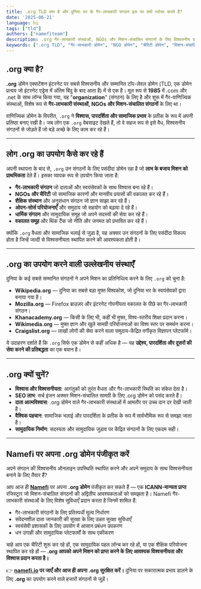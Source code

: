 ```yaml
---
title: .org TLD क्या है और दुनिया भर के गैर-लाभकारी संगठन इस पर क्यों भरोसा करते हैं?
date: '2025-06-21'
language: hi
tags: ["tld"]
authors: ["namefiteam"]
description: .org गैर-लाभकारी संस्थाओं, NGOs और मिशन-संचालित संगठनों के लिए विश्वसनीय डोमेन है। जानें कि यह ऑनलाइन विश्वसनीयता और विश्वास बनाने के लिए पसंदीदा विकल्प क्यों है।
keywords: [".org TLD", "गैर-लाभकारी डोमेन", "NGO डोमेन", "चैरिटी डोमेन", "मिशन-संचालित संगठन", "समुदाय डोमेन", "विश्वसनीय डोमेन", "Namefi"]
---
```



## **.org क्या है?**

**.org** डोमेन एक्सटेंशन इंटरनेट पर सबसे विश्वसनीय और सम्मानित टॉप-लेवल डोमेन (TLD, एक डोमेन प्रत्यय जो इंटरनेट एड्रेस में अंतिम बिंदु के बाद आता है) में से एक है। मूल रूप से **1985** में .com और .net के साथ लॉन्च किया गया, यह "**organization**" (संगठन) के लिए है और शुरू में गैर-वाणिज्यिक संस्थाओं, विशेष रूप से **गैर-लाभकारी संस्थाओं, NGOs और मिशन-संचालित संगठनों** के लिए था।

वाणिज्यिक डोमेन के विपरीत, `.org` ने **विश्वास, पारदर्शिता और सामाजिक प्रभाव** के प्रतीक के रूप में अपनी प्रतिष्ठा बनाए रखी है। जब लोग एक `.org` वेबसाइट देखते हैं, तो वे सहज रूप से इसे वैध, विश्वसनीय संगठनों से जोड़ते हैं जो बड़े अच्छे के लिए काम कर रहे हैं।

---

## **लोग .org का उपयोग कैसे कर रहे हैं**

अपनी स्थापना के बाद से, `.org` उन संगठनों के लिए पसंदीदा डोमेन रहा है जो **लाभ के बजाय मिशन को प्राथमिकता** देते हैं। इसका व्यापक रूप से उपयोग किया जाता है:

*   **गैर-लाभकारी संगठन** जो दाताओं और स्वयंसेवकों के साथ विश्वास बना रहे हैं।
*   **NGOs और चैरिटी** जो सामाजिक कारणों और मानवीय प्रयासों की वकालत कर रहे हैं।
*   **शैक्षिक संस्थान** और अनुसंधान संगठन जो ज्ञान साझा कर रहे हैं।
*   **ओपन-सोर्स परियोजनाएँ** और समुदाय जो सहयोग को बढ़ावा दे रहे हैं।
*   **धार्मिक संगठन** और सामुदायिक समूह जो अपने सदस्यों की सेवा कर रहे हैं।
*   **वकालत समूह** और थिंक टैंक जो नीति और जनमत को प्रभावित कर रहे हैं।

क्योंकि `.org` वैधता और सामाजिक भलाई से जुड़ा है, यह अक्सर उन संगठनों के लिए पसंदीदा विकल्प होता है जिन्हें जल्दी से विश्वसनीयता स्थापित करने की आवश्यकता होती है।

---

## **.org का उपयोग करने वाली उल्लेखनीय संस्थाएँ**

दुनिया के कई सबसे सम्मानित संगठनों ने अपने मिशन का प्रतिनिधित्व करने के लिए `.org` को चुना है:

*   **Wikipedia.org** — दुनिया का सबसे बड़ा मुफ्त विश्वकोश, जो दुनिया भर के स्वयंसेवकों द्वारा बनाया गया है।
*   **Mozilla.org** — Firefox ब्राउज़र और इंटरनेट गोपनीयता वकालत के पीछे का गैर-लाभकारी संगठन।
*   **Khanacademy.org** — किसी के लिए भी, कहीं भी मुफ्त, विश्व-स्तरीय शिक्षा प्रदान करना।
*   **Wikimedia.org** — मुफ्त ज्ञान और खुले सामग्री परियोजनाओं का विश्व स्तर पर समर्थन करना।
*   **Craigslist.org** — लाखों लोगों की सेवा करने वाला समुदाय-केंद्रित वर्गीकृत विज्ञापन प्लेटफॉर्म।

ये उदाहरण दर्शाते हैं कि `.org` सिर्फ एक डोमेन से कहीं अधिक है — यह **उद्देश्य, पारदर्शिता और दूसरों की सेवा करने की प्रतिबद्धता** का एक बयान है।

---

## **.org क्यों चुनें?**

*   **विश्वास और विश्वसनीयता**: आगंतुकों को तुरंत वैधता और गैर-लाभकारी स्थिति का संकेत देता है।
*   **SEO लाभ**: सर्च इंजन अक्सर मिशन-संचालित सामग्री के लिए .org डोमेन को पसंद करते हैं।
*   **दाता आत्मविश्वास**: .org डोमेन वाले गैर-लाभकारी संस्थाओं में आमतौर पर उच्च दान दर देखी जाती है।
*   **वैश्विक पहचान**: सामाजिक भलाई और पारदर्शिता के प्रतीक के रूप में सार्वभौमिक रूप से समझा जाता है।
*   **सामुदायिक निर्माण**: सदस्यता और सामुदायिक जुड़ाव पर केंद्रित संगठनों के लिए एकदम सही।

---

## **Namefi पर अपना .org डोमेन पंजीकृत करें**

अपने संगठन की विश्वसनीय ऑनलाइन उपस्थिति स्थापित करने और अपने समुदाय के साथ विश्वसनीयता बनाने के लिए तैयार हैं?

आप आज ही **[Namefi](https://namefi.io)** पर अपना **.org डोमेन** पंजीकृत कर सकते हैं — एक **ICANN-मान्यता प्राप्त** रजिस्ट्रार जो मिशन-संचालित संगठनों की अद्वितीय आवश्यकताओं को समझता है। Namefi गैर-लाभकारी संस्थाओं के लिए विशेष सुविधाएँ प्रदान करता है जिनमें शामिल हैं:

*   गैर-लाभकारी संगठनों के लिए प्रतिस्पर्धी मूल्य निर्धारण
*   संवेदनशील दाता जानकारी की सुरक्षा के लिए उन्नत सुरक्षा सुविधाएँ
*   स्वयंसेवी प्रशासकों के लिए उपयोग में आसान प्रबंधन उपकरण
*   धन उगाही और सामुदायिक प्लेटफार्मों के साथ एकीकरण

चाहे आप एक चैरिटी शुरू कर रहे हों, एक सामुदायिक पहल लॉन्च कर रहे हों, या एक शैक्षिक परियोजना स्थापित कर रहे हों — **.org आपको अपने मिशन को प्राप्त करने के लिए आवश्यक विश्वसनीयता और विश्वास प्रदान करता है।**

👉 **[namefi.io](https://namefi.io) पर जाएँ और आज ही अपना .org सुरक्षित करें।**
दुनिया पर सकारात्मक प्रभाव डालने के लिए **.org** का उपयोग करने वाले हजारों संगठनों से जुड़ें।